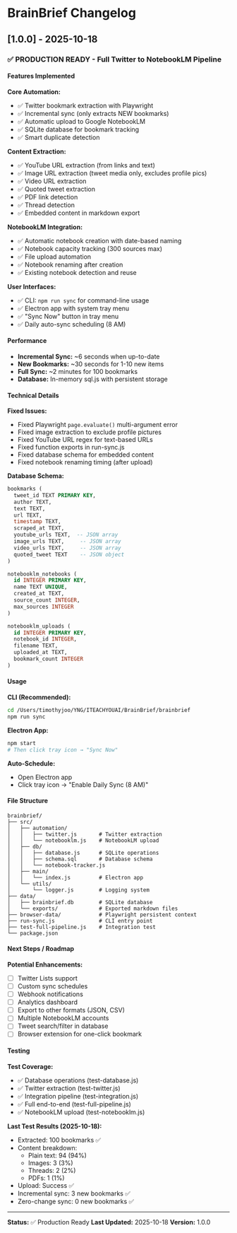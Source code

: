 # BrainBrief Changelog

## [1.0.0] - 2025-10-18

### ✅ PRODUCTION READY - Full Twitter to NotebookLM Pipeline

#### Features Implemented

**Core Automation:**
- ✅ Twitter bookmark extraction with Playwright
- ✅ Incremental sync (only extracts NEW bookmarks)
- ✅ Automatic upload to Google NotebookLM
- ✅ SQLite database for bookmark tracking
- ✅ Smart duplicate detection

**Content Extraction:**
- ✅ YouTube URL extraction (from links and text)
- ✅ Image URL extraction (tweet media only, excludes profile pics)
- ✅ Video URL extraction
- ✅ Quoted tweet extraction
- ✅ PDF link detection
- ✅ Thread detection
- ✅ Embedded content in markdown export

**NotebookLM Integration:**
- ✅ Automatic notebook creation with date-based naming
- ✅ Notebook capacity tracking (300 sources max)
- ✅ File upload automation
- ✅ Notebook renaming after creation
- ✅ Existing notebook detection and reuse

**User Interfaces:**
- ✅ CLI: `npm run sync` for command-line usage
- ✅ Electron app with system tray menu
- ✅ "Sync Now" button in tray menu
- ✅ Daily auto-sync scheduling (8 AM)

#### Performance

- **Incremental Sync:** ~6 seconds when up-to-date
- **New Bookmarks:** ~30 seconds for 1-10 new items
- **Full Sync:** ~2 minutes for 100 bookmarks
- **Database:** In-memory sql.js with persistent storage

#### Technical Details

**Fixed Issues:**
- Fixed Playwright `page.evaluate()` multi-argument error
- Fixed image extraction to exclude profile pictures
- Fixed YouTube URL regex for text-based URLs
- Fixed function exports in run-sync.js
- Fixed database schema for embedded content
- Fixed notebook renaming timing (after upload)

**Database Schema:**
```sql
bookmarks (
  tweet_id TEXT PRIMARY KEY,
  author TEXT,
  text TEXT,
  url TEXT,
  timestamp TEXT,
  scraped_at TEXT,
  youtube_urls TEXT,  -- JSON array
  image_urls TEXT,     -- JSON array
  video_urls TEXT,     -- JSON array
  quoted_tweet TEXT    -- JSON object
)

notebooklm_notebooks (
  id INTEGER PRIMARY KEY,
  name TEXT UNIQUE,
  created_at TEXT,
  source_count INTEGER,
  max_sources INTEGER
)

notebooklm_uploads (
  id INTEGER PRIMARY KEY,
  notebook_id INTEGER,
  filename TEXT,
  uploaded_at TEXT,
  bookmark_count INTEGER
)
```

#### Usage

**CLI (Recommended):**
```bash
cd /Users/timothyjoo/YNG/ITEACHYOUAI/BrainBrief/brainbrief
npm run sync
```

**Electron App:**
```bash
npm start
# Then click tray icon → "Sync Now"
```

**Auto-Schedule:**
- Open Electron app
- Click tray icon → "Enable Daily Sync (8 AM)"

#### File Structure

```
brainbrief/
├── src/
│   ├── automation/
│   │   ├── twitter.js       # Twitter extraction
│   │   └── notebooklm.js    # NotebookLM upload
│   ├── db/
│   │   ├── database.js      # SQLite operations
│   │   ├── schema.sql       # Database schema
│   │   └── notebook-tracker.js
│   ├── main/
│   │   └── index.js         # Electron app
│   └── utils/
│       └── logger.js        # Logging system
├── data/
│   ├── brainbrief.db        # SQLite database
│   └── exports/             # Exported markdown files
├── browser-data/            # Playwright persistent context
├── run-sync.js              # CLI entry point
├── test-full-pipeline.js    # Integration test
└── package.json
```

#### Next Steps / Roadmap

**Potential Enhancements:**
- [ ] Twitter Lists support
- [ ] Custom sync schedules
- [ ] Webhook notifications
- [ ] Analytics dashboard
- [ ] Export to other formats (JSON, CSV)
- [ ] Multiple NotebookLM accounts
- [ ] Tweet search/filter in database
- [ ] Browser extension for one-click bookmark

#### Testing

**Test Coverage:**
- ✅ Database operations (test-database.js)
- ✅ Twitter extraction (test-twitter.js)
- ✅ Integration pipeline (test-integration.js)
- ✅ Full end-to-end (test-full-pipeline.js)
- ✅ NotebookLM upload (test-notebooklm.js)

**Last Test Results (2025-10-18):**
- Extracted: 100 bookmarks ✅
- Content breakdown:
  - Plain text: 94 (94%)
  - Images: 3 (3%)
  - Threads: 2 (2%)
  - PDFs: 1 (1%)
- Upload: Success ✅
- Incremental sync: 3 new bookmarks ✅
- Zero-change sync: 0 new bookmarks ✅

---

**Status:** ✅ Production Ready
**Last Updated:** 2025-10-18
**Version:** 1.0.0

